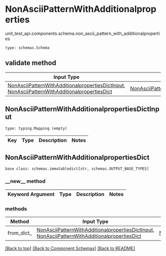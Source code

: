 # NonAsciiPatternWithAdditionalproperties
unit_test_api.components.schema.non_ascii_pattern_with_additionalproperties
```
type: schemas.Schema
```

## validate method
Input Type | Return Type | Notes
------------ | ------------- | -------------
[NonAsciiPatternWithAdditionalpropertiesDictInput](#nonasciipatternwithadditionalpropertiesdictinput), [NonAsciiPatternWithAdditionalpropertiesDict](#nonasciipatternwithadditionalpropertiesdict) | [NonAsciiPatternWithAdditionalpropertiesDict](#nonasciipatternwithadditionalpropertiesdict) |

## NonAsciiPatternWithAdditionalpropertiesDictInput
```
type: typing.Mapping (empty)
```
Key | Type |  Description | Notes
------------ | ------------- | ------------- | -------------

## NonAsciiPatternWithAdditionalpropertiesDict
```
base class: schemas.immutabledict[str, schemas.OUTPUT_BASE_TYPES]

```
### &lowbar;&lowbar;new&lowbar;&lowbar; method
Keyword Argument | Type | Description | Notes
---------------- | ---- | ----------- | -----

### methods
Method | Input Type | Return Type | Notes
------ | ---------- | ----------- | ------
from_dict_ | [NonAsciiPatternWithAdditionalpropertiesDictInput](#nonasciipatternwithadditionalpropertiesdictinput), [NonAsciiPatternWithAdditionalpropertiesDict](#nonasciipatternwithadditionalpropertiesdict) | [NonAsciiPatternWithAdditionalpropertiesDict](#nonasciipatternwithadditionalpropertiesdict) | a constructor

[[Back to top]](#top) [[Back to Component Schemas]](../../../README.md#Component-Schemas) [[Back to README]](../../../README.md)
